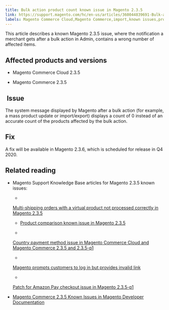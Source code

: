 ```yaml
---
title: Bulk action product count known issue in Magento 2.3.5
link: https://support.magento.com/hc/en-us/articles/360044839691-Bulk-action-product-count-known-issue-in-Magento-2-3-5
labels: Magento Commerce Cloud,Magento Commerce,import,known issues,product,export,2.3.5,mass update,bulk
---
```


This article describes a known Magento 2.3.5 issue, where the notification a merchant gets after a bulk action in Admin, contains a wrong number of affected items.

## Affected products and versions

* Magento Commerce Cloud 2.3.5

* Magento Commerce 2.3.5

##  Issue

The system message displayed by Magento after a bulk action (for example, a mass product update or import/export) displays a count of 0 instead of an accurate count of the products affected by the bulk action.

## Fix

A fix will be available in Magento 2.3.6, which is scheduled for release in Q4 2020.

## Related reading

* Magento Support Knowledge Base articles for Magento 2.3.5 known issues:

	
	* 
	[Multi-shipping orders with a virtual product not processed correctly in Magento 2.3.5](https://support.magento.com/hc/en-us/articles/360044461831)
	
	
	
	
	* [Product comparison known issue in Magento 2.3.5](https://support.magento.com/hc/en-us/articles/360043970452)
	
	* 
	[Country payment method issue in Magento Commerce Cloud and Magento Commerce 2.3.5 and 2.3.5-p1](https://support.magento.com/hc/en-us/articles/360043955991)
	
	
	
	
	* 
	[Magento prompts customers to log in but provides invalid link](https://support.magento.com/hc/en-us/articles/360043857372)
	
	
	
	
	* 
	[Patch for Amazon Pay checkout issue in Magento 2.3.5-p1](https://support.magento.com/hc/en-us/articles/360042646332)

* [Magento Commerce 2.3.5 Known Issues in Magento Developer Documentation](https://devdocs.magento.com/guides/v2.3/release-notes/release-notes-2-3-5-commerce.html#known-issues)

